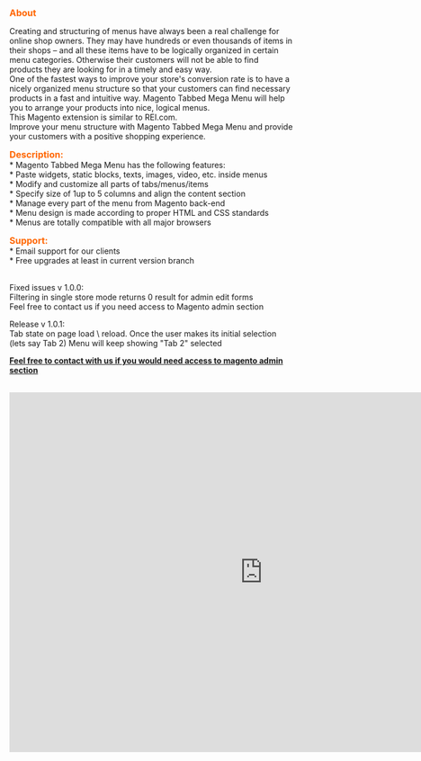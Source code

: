 <div class="std">
    <p><strong><span style="font-size: medium; color: #ff6600;">About</span></strong></p>
Creating and structuring of menus have always been a real challenge for online shop owners. They may have hundreds or even thousands of items in their shops – and all these items have to be logically organized in certain menu categories. Otherwise their customers will not be able to find products they are looking for in a timely and easy way. <br>
One of the fastest ways to improve your store's conversion rate is to have a nicely organized menu structure so that your customers can find necessary products in a fast and intuitive way. Magento Tabbed Mega Menu will help you to arrange your products into nice, logical menus. <br>
This Magento extension is similar to REI.com.<br>
Improve your menu structure with Magento Tabbed Mega Menu and provide your customers with a positive shopping experience. <p></p>

<p>
<strong><span style="font-size: medium; color: #ff6600;">Description:</span></strong><br>
* Magento Tabbed Mega Menu has the following features:<br>
* Paste widgets, static blocks, texts, images, video, etc. inside menus<br>
* Modify and customize all parts of tabs/menus/items<br>
* Specify size of 1up to 5 columns and align the content section<br>
* Manage every part of the menu from Magento back-end<br>
* Menu design is made according to proper HTML and CSS standards<br>
* Menus are totally compatible with all major browsers</p>

<p><strong><span style="font-size: medium; color: #ff6600;">Support:</span></strong> <br>
* Email support for our clients<br> * Free upgrades at least in current version branch <br><br></p>

<p>Fixed issues v 1.0.0:<br>
Filtering in single store mode returns 0 result for admin edit forms<br>
Feel free to contact us if you need access to Magento admin section</p>


<p>Release v 1.0.1:<br>
Tab state on page load \ reload. Once the user makes its initial selection (lets say Tab 2) Menu will keep showing "Tab 2" selected </p>

<p><span style="text-decoration: underline;"><strong>Feel free to contact with us if you would need access to magento admin section</strong></span><br><br></p>
<iframe width="900" height="640" src="http://www.youtube.com/embed/_nfdZayHu50" frameborder="0" allowfullscreen=""></iframe></div>